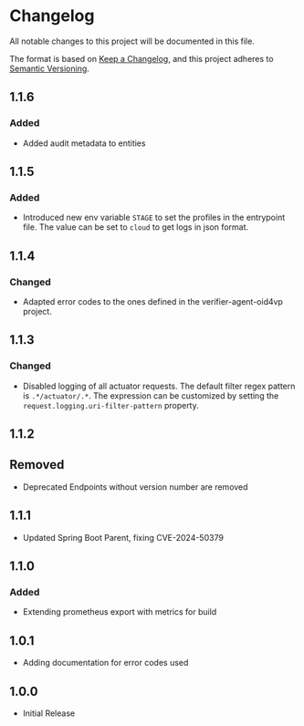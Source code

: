 # Changelog

All notable changes to this project will be documented in this file.

The format is based on [Keep a Changelog](https://keepachangelog.com/en/1.1.0/),
and this project adheres to [Semantic Versioning](https://semver.org/spec/v2.0.0.html).

## 1.1.6

### Added

- Added audit metadata to entities

## 1.1.5

### Added

- Introduced new env variable `STAGE` to set the profiles in the entrypoint file. The value can be set to
  `cloud` to get logs in json format.

## 1.1.4

### Changed

- Adapted error codes to the ones defined in the verifier-agent-oid4vp project.

## 1.1.3

### Changed

- Disabled logging of all actuator requests. The default filter regex pattern is `.*/actuator/.*`. The expression can be
  customized by setting the `request.logging.uri-filter-pattern` property.

## 1.1.2

## Removed

- Deprecated Endpoints without version number are removed

## 1.1.1

- Updated Spring Boot Parent, fixing CVE-2024-50379

## 1.1.0

### Added

- Extending prometheus export with metrics for build

## 1.0.1

- Adding documentation for error codes used

## 1.0.0

- Initial Release